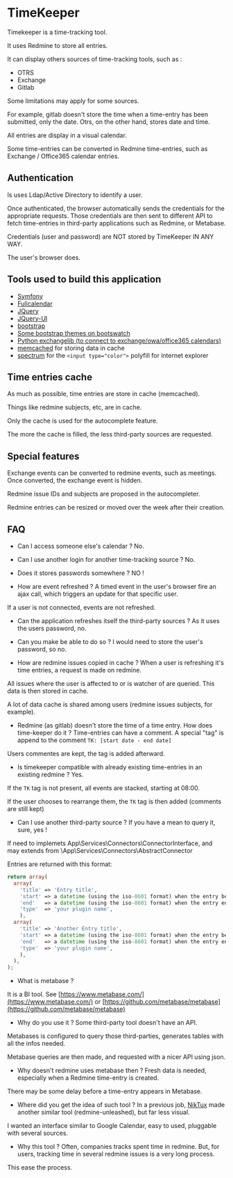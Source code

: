 # TimeKeeper

Timekeeper is a time-tracking tool.

It uses Redmine to store all entries.

It can display others sources of time-tracking tools, such as :
* OTRS
* Exchange
* Gitlab

Some limitations may apply for some sources.

For example, gitlab doesn't store the time when a time-entry has been submitted,
only the date.
Otrs, on the other hand, stores date and time.

All entries are display in a visual calendar.

Some time-entries can be converted in Redmine time-entries, such as Exchange / 
Office365 calendar entries.

## Authentication

Is uses Ldap/Active Directory to identify a user.

Once authenticated, the browser automatically sends the credentials for the
appropriate requests.
Those credentials are then sent to different API to fetch time-entries in 
third-party applications such as Redmine, or Metabase.

Credentials (user and password) are NOT stored by TimeKeeper IN ANY WAY.

The user's browser does.

## Tools used to build this application

* [Symfony](https://symfony.com/)
* [Fullcalendar](https://fullcalendar.io/)
* [JQuery](https://jquery.com/)
* [JQuery-UI](https://jqueryui.com/)
* [bootstrap](https://getbootstrap.com/)
* [Some bootstrap themes on bootswatch](https://www.bootstrapcdn.com/bootswatch/)
* [Python exchangelib (to connect to exchange/owa/office365 calendars)](https://pypi.org/project/exchangelib/)
* [memcached](https://memcached.org/) for storing data in cache
* [spectrum](http://bgrins.github.io/spectrum) for the `<input type="color">` polyfill for internet explorer

## Time entries cache

As much as possible, time entries are store in cache (memcached).

Things like redmine subjects, etc, are in cache.

Only the cache is used for the autocomplete feature.

The more the cache is filled, the less third-party sources are requested.

## Special features

Exchange events can be converted to redmine events, such as meetings.
Once converted, the exchange event is hidden.

Redmine issue IDs and subjects are proposed in the autocompleter.

Redmine entries can be resized or moved over the week after their creation.

## FAQ

* Can I access someone else's calendar ?
No.

* Can I use another login for another time-tracking source ?
No.

* Does it stores passwords somewhere ?
NO !

* How are event refreshed ?
A timed event in the user's browser fire an ajax call, which triggers an update
for that specific user.

If a user is not connected, events are not refreshed.

* Can the application refreshes itself the third-party sources ?
As it uses the users password, no.

* Can you make be able to do so ?
I would need to store the user's password, so no.

* How are redmine issues copied in cache ?
When a user is refreshing it's time entries, a request is made on redmine.

All issues where the user is affected to or is watcher of are queried.
This data is then stored in cache.

A lot of data cache is shared among users (redmine issues subjects, for example).

* Redmine (as gitlab) doesn't store the time of a time entry. How does time-keeper do it ?
Time-entries can have a comment. A special "tag" is append to the comment `TK: [start date - end date]`

Users commentes are kept, the tag is added afterward.

* Is timekeeper compatible with already existing time-entries in an existing redmine ?
Yes.

If the `TK` tag is not present, all events are stacked, starting at 08:00.

If the user chooses to rearrange them, the `TK` tag is then added (comments are still kept)

* Can I use another third-party source ?
If you have a mean to query it, sure, yes !

If need to implemets App\Services\Connectors\ConnectorInterface, and may extends
from \App\Services\Connectors\AbstractConnector

Entries are returned with this format:
```php
return array(
  array(
    'title' => 'Entry title',
    'start' => a datetime (using the iso-8601 format) when the entry begins,
    'end'   => a datetime (using the iso-8601 format) when the entry ends,
    'type'  => 'your plugin name',
    ),
  array(
    'title' => 'Another Entry title',
    'start' => a datetime (using the iso-8601 format) when the entry begins,
    'end'   => a datetime (using the iso-8601 format) when the entry ends,
    'type'  => 'your plugin name',
    ),
  ),
);
```
* What is metabase ?

It is a BI tool.
See [https://www.metabase.com/](https://www.metabase.com/) or 
[https://github.com/metabase/metabase](https://github.com/metabase/metabase)

* Why do you use it ?
Some third-party tool doesn't have an API.

Metabases is configured to query those third-parties, generates tables with all
the infos needed.

Metabase queries are then made, and requested with a nicer API using json.

* Why doesn't redmine uses metabase then ?
Fresh data is needed, especially when a Redmine time-entry is created.

There may be some delay before a time-entry appears in Metabase.

* Where did you get the idea of such tool ?
In a previous job, [NikTux](https://github.com/Niktux) made another similar tool
(redmine-unleashed), but far less visual.

I wanted an interface similar to Google Calendar, easy to used, pluggable with
several sources.

* Why this tool ?
Often, companies tracks spent time in redmine. But, for users, tracking time in
several redmine issues is a very long process.

This ease the process.

